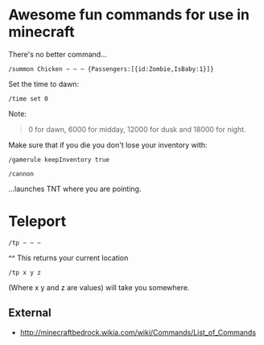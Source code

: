 # Awesome fun commands for use in minecraft

There's no better command...

	/summon Chicken ~ ~ ~ {Passengers:[{id:Zombie,IsBaby:1}]}

Set the time to dawn:

	/time set 0

Note:

>  0 for dawn, 6000 for midday, 12000 for dusk and 18000 for night.	


Make sure that if you die you don't lose your inventory with:

	/gamerule keepInventory true

	/cannon

...launches TNT where you are pointing.


# Teleport

	/tp ~ ~ ~

^^ This returns your current location

	/tp x y z

(Where x y and z are values) will take you somewhere.


## External

* <http://minecraftbedrock.wikia.com/wiki/Commands/List_of_Commands>
